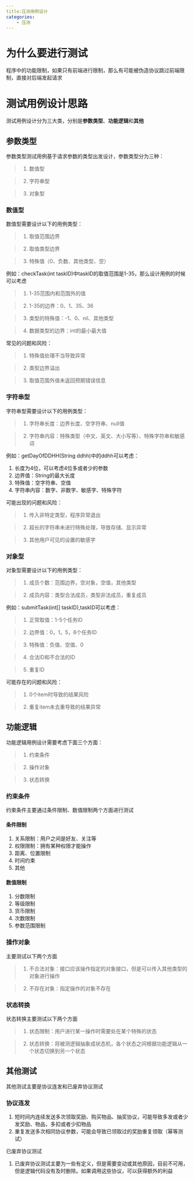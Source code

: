 ```yaml
---
title:压测用例设计
categories:
    - 压测
---
```


# 为什么要进行测试

程序中的功能限制，如果只有前端进行限制，那么有可能被伪造协议跳过前端限制，直接对后端发起请求

# 测试用例设计思路

测试用例设计分为三大类，分别是**参数类型**、**功能逻辑**和**其他**

## 参数类型

参数类型测试用例基于请求参数的类型出发设计，参数类型分为三种：

> 1. 数值型

> 2. 字符串型

> 3. 对象型

### 数值型

数值型需要设计以下的用例类型：

> 1. 取值范围边界

> 2. 取值类型边界

> 3. 特殊值（0、负数、其他类型、空）

例如：checkTask(int taskID)中taskID的取值范围是1-35，那么设计用例的时候可以考虑

> 1. 1-35范围内和范围外的值

> 2. 1-35的边界：0、1、35、36

> 3. 类型的特殊值：-1、0、nil、其他类型

> 4. 数据类型的边界：int的最小最大值

常见的问题和风险：

> 1. 特殊值处理不当导致异常

> 2. 类型边界溢出

> 3. 取值范围外值未返回预期错误信息

### 字符串型

字符串型需要设计以下的用例类型：

> 1. 字符串长度：边界长度、空字符串、null值

> 2. 字符串内容：特殊类型（中文、英文、大小写等）、特殊字符串和敏感词

例如：getDayOfDDHH(String ddhh)中的ddhh可以考虑：

1. 长度为4位，可以考虑4位多或者少的参数
2. 边界值：String的最大长度
3. 特殊值：空字符串、空值
4. 字符串内容：数字、非数字、敏感字、特殊字符

可能出现的问题和风险：

> 1. 传入非特定类型，程序异常退出

> 2. 超长的字符串未进行特殊处理，导致存储、显示异常

> 3. 其他用户可见的设置的敏感字

### 对象型

对象型需要设计以下的用例类型：

> 1. 成员个数：范围边界，空对象，空值，其他类型

> 2. 成员内容：类型合法成员，类型非法成员，重复成员

例如：submitTask(int[] taskID),taskID可以考虑：

> 1. 正常取值：1-5个任务ID

> 2. 边界值：0，1，5，6个任务ID

> 3. 特殊值：负值、空值、0

> 4. 合法ID和不合法的ID

> 5. 重复ID

可能存在的问题和风险：

> 1. 0个item时导致的结果风险

> 2. 重复item未去重导致的结果异常

## 功能逻辑

功能逻辑用例设计需要考虑下面三个方面：

> 1. 约束条件

> 2. 操作对象

> 3. 状态转换

### 约束条件

约束条件主要通过条件限制、数值限制两个方面进行测试

#### 条件限制

1. 关系限制：用户之间是好友、关注等
2. 权限限制：拥有某种权限才能操作
3. 距离、位置限制
4. 时间约束
5. 其他

#### 数值限制

1. 分数限制
2. 等级限制
3. 货币限制
4. 次数限制
5. 参数范围限制

### 操作对象

主要测试以下两个方面

> 1. 不合法对象：接口应该操作指定的对象接口，但是可以传入其他类型的对象进行操作

> 2. 不存在对象：指定操作的对象不存在

### 状态转换

状态转换主要测试以下两个方面

> 1. 状态限制：用户进行某一操作时需要处在某个特殊的状态

> 2. 状态转换：将被测逻辑抽象成状态机，各个状态之间根据功能逻辑从一个状态切换到另一个状态

## 其他测试

其他测试主要是协议连发和已废弃协议测试

### 协议连发

1. 短时间内连续发送多次领取奖励、购买物品、抽奖协议，可能导致多发或者少发奖励、物品，多扣或者少扣物品
2. 重复发送多次相同协议参数，可能会导致已领取过的奖励重复领取（幂等测试）

已废弃协议测试

1. 已废弃协议测试主要为一些有定义，但是需要变动或其他原因，目前不可用，但是逻辑代码没有及时删除。如果调用这些协议，可以获得额外的利益
